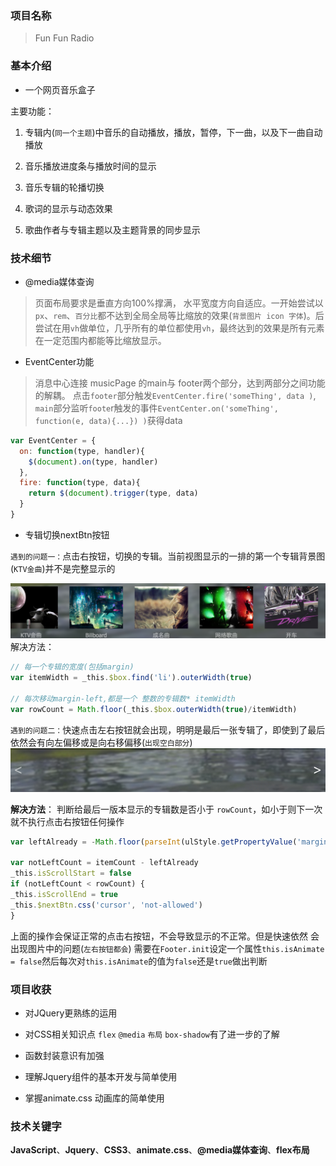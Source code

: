 ### 项目名称
> Fun Fun Radio

### 基本介绍
- 一个网页音乐盒子

主要功能：
1. 专辑内(`同一个主题`)中音乐的自动播放，播放，暂停，下一曲，以及下一曲自动播放

2. 音乐播放进度条与播放时间的显示

3. 音乐专辑的轮播切换

4. 歌词的显示与动态效果

5. 歌曲作者与专辑主题以及主题背景的同步显示

### 技术细节
- @media媒体查询
> 页面布局要求是垂直方向100%撑满， 水平宽度方向自适应。一开始尝试以 `px`、`rem`、`百分比`都不达到全局全局等比缩放的效果(`背景图片 icon 字体`)。后尝试在用`vh`做单位，几乎所有的单位都使用`vh`，最终达到的效果是所有元素在一定范围内都能等比缩放显示。

- EventCenter功能
> 消息中心连接 musicPage 的main与 footer两个部分，达到两部分之间功能的解耦。
点击`footer`部分触发`EventCenter.fire('someThing', data )`, `main`部分监听`foote`r触发的事件`EventCenter.on('someThing', function(e, data){...}) )`获得data 

```javascript
var EventCenter = {
  on: function(type, handler){
    $(document).on(type, handler)
  },
  fire: function(type, data){
    return $(document).trigger(type, data)
  }
}
```
- 专辑切换nextBtn按钮

`遇到的问题一：`点击右按钮，切换的专辑。当前视图显示的一排的第一个专辑背景图(`KTV金曲`)并不是完整显示的

![nextBtn-bug1.png](./picture/nextBtn_bug_1.jpg)
解决方法： 
```javascript
// 每一个专辑的宽度(包括margin)
var itemWidth = _this.$box.find('li').outerWidth(true)

// 每次移动margin-left,都是一个 整数的专辑数* itemWidth
var rowCount = Math.floor(_this.$box.outerWidth(true)/itemWidth)
```

`遇到的问题二：`快速点击左右按钮就会出现，明明是最后一张专辑了，即使到了最后依然会有向左偏移或是向右移偏移(`出现空白部分`)
![nextBtn_bug.png](./picture/nextBtn_bug.jpg)

**解决方法**： 
判断给最后一版本显示的专辑数是否小于 `rowCount`，如小于则下一次就不执行点击右按钮任何操作

```javascript
var leftAlready = -Math.floor(parseInt(ulStyle.getPropertyValue('margin-left'))/itemWidth)

var notLeftCount = itemCount - leftAlready
_this.isScrollStart = false
if (notLeftCount < rowCount) {
_this.isScrollEnd = true
_this.$nextBtn.css('cursor', 'not-allowed')
} 
```
上面的操作会保证正常的点击右按钮，不会导致显示的不正常。但是快速依然
会出现图片中的问题(`左右按钮都会`)
需要在`Footer.init`设定一个属性`this.isAnimate = false`然后每次对`this.isAnimate`的值为`false`还是`true`做出判断

### 项目收获
- 对JQuery更熟练的运用

- 对CSS相关知识点 `flex` `@media` `布局` `box-shadow`有了进一步的了解

- 函数封装意识有加强

- 理解Jquery组件的基本开发与简单使用

- 掌握animate.css 动画库的简单使用

### 技术关键字
**JavaScript**、**Jquery**、**CSS3**、**animate.css**、**@media媒体查询**、**flex布局**